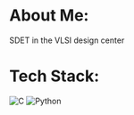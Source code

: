 # About Me:
SDET in the VLSI design center


# Tech Stack:
![C](https://img.shields.io/badge/c-%2300599C.svg?style=for-the-badge&logo=c&logoColor=white) ![Python](https://img.shields.io/badge/python-3670A0?style=for-the-badge&logo=python&logoColor=ffdd54)

<!-- 
# 📊 GitHub Stats:
![](https://github-readme-stats.vercel.app/api?username=IURIIVas&theme=darcula&hide_border=false&include_all_commits=true&count_private=true)<br/>
![](https://github-readme-streak-stats.herokuapp.com/?user=IURIIVas&theme=darcula&hide_border=false)<br/>
![](https://github-readme-stats.vercel.app/api/top-langs/?username=IURIIVas&theme=darcula&hide_border=false&include_all_commits=true&count_private=true&layout=compact)
-->
